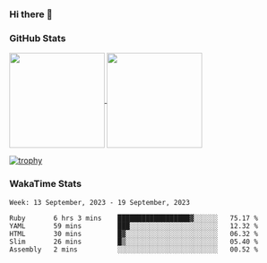 ### Hi there 👋

### GitHub Stats

<a href="https://github.com/anuraghazra/github-readme-stats">
  <img align="center" height="170px" src="https://github-readme-stats.vercel.app/api/top-langs/?username=tksfjt1024&layout=compact&count_private=true&show_icons=true&show_icons=true&theme=graywhite" />
</a>
<a href="https://github.com/anuraghazra/github-readme-stats">
  <img align="center" height="170px" src="https://github-readme-stats.vercel.app/api?username=tksfjt1024&count_private=true&show_icons=true&show_icons=true&theme=graywhite" />
</a>

[![trophy](https://github-profile-trophy.vercel.app/?username=tksfjt1024)](https://github.com/ryo-ma/github-profile-trophy)

### WakaTime Stats

<!--START_SECTION:waka-->
```text
Week: 13 September, 2023 - 19 September, 2023

Ruby       6 hrs 3 mins    ██████████████████▓░░░░░░   75.17 % 
YAML       59 mins         ███░░░░░░░░░░░░░░░░░░░░░░   12.32 % 
HTML       30 mins         █▓░░░░░░░░░░░░░░░░░░░░░░░   06.32 % 
Slim       26 mins         █▒░░░░░░░░░░░░░░░░░░░░░░░   05.40 % 
Assembly   2 mins          ░░░░░░░░░░░░░░░░░░░░░░░░░   00.52 % 
```
<!--END_SECTION:waka-->
